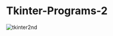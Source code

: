 # Tkinter-Programs-2
![tkinter2nd](https://user-images.githubusercontent.com/82834644/119710006-b7f66880-be12-11eb-816d-2cb0b03f9abf.PNG)
